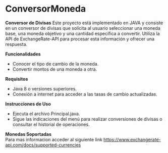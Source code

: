 # ConversorMoneda
**Conversor de Divisas**
Este proyecto está implementado en JAVA y consiste en un conversor de divisas que solicita al usuario seleccionar una moneda base, una moneda objetivo y una cantidad específica a convertir. Utiliza la API de ExchangeRate-API para procesar esta información y ofrecer una respuesta.

**Funcionalidades**
- Conocer el tipo de cambio de la moneda.
- Convertir montos de una moneda a otra.

**Requisitos**
- Java 8 o versiones superiores.
- Conexión a internet para acceder a las tasas de cambio actualizadas.

**Instrucciones de Uso**
- Ejecuta el archivo Principal.java.
- Sigue las indicaciones del menú para realizar conversiones de divisas o consultar el historial de operaciones.

**Monedas Soportadas**<br>
Para mas informacion acceder al siguiente link https://www.exchangerate-api.com/docs/supported-currencies
